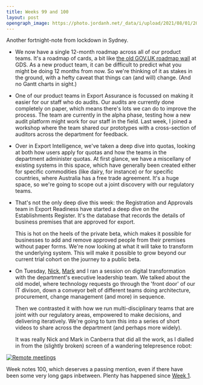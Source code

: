 ```yaml
---
title: Weeks 99 and 100
layout: post
opengraph_image: https://photo.jordanh.net/_data/i/upload/2021/08/01/20210801014607-eb5eff9e-me.jpg
---
```


Another fortnight-note from lockdown in Sydney.

* We now have a single 12-month roadmap across all of our product teams. It's a roadmap of cards, a bit like [the old GOV.UK roadmap wall][govuk-roadmap-wall] at GDS. As a new product team, it can be difficult to predict what you might be doing 12 months from now. So we're thinking of it as stakes in the ground, with a hefty caveat that things can (and will) change. (And no Gantt charts in sight.)

* One of our product teams in Export Assurance is focussed on making it easier for our staff who do audits. Our audits are currently done completely on paper, which means there's lots we can do to improve the process. The team are currently in the alpha phase, testing how a new audit platform might work for our staff in the field. Last week, I joined a workshop where the team shared our prototypes with a cross-section of auditors across the department for feedback.

* Over in Export Intelligence, we've taken a deep dive into quotas, looking at both how users apply for quotas and how the teams in the department administer quotas. At first glance, we have a miscellany of existing systems in this space, which have generally been created either for specific commodities (like dairy, for instance) or for specific countries, where Australia has a free trade agreement. It's a huge space, so we're going to scope out a joint discovery with our regulatory teams.

* That's not the only deep dive this week: the Registration and Approvals team in Export Readiness have started a deep dive on the Establishments Register. It's the database that records the details of business premises that are approved for export.

  This is hot on the heels of the private beta, which makes it possible for businesses to add and remove approved people from their premises without paper forms. We're now looking at what it will take to transform the underlying system. This will make it possible to grow beyond our current trial cohort on the journey to a public beta.

* On Tuesday, [Nick][nick], [Mark][mark] and I ran a session on digital transformation with the department's executive leadership team. We talked about the old model, where technology requests go through the 'front door' of our IT divison, down a conveyor belt of different teams doing architecture, procurement, change management (and more) in sequence.

  Then we contrasted it with how we run multi-disciplinary teams that are joint with our regulatory areas, empowered to make decisions, and delivering iteratively. We're going to turn this into a series of short videos to share across the department (and perhaps more widely).

  It was really Nick and Mark in Canberra that did all the work, as I dialled in from the (slightly broken) screen of a wandering telepresence robot:

<a href="https://photo.jordanh.net/picture.php?/265" class="image--block">
  <img src="https://photo.jordanh.net/_data/i/upload/2021/08/01/20210801014607-eb5eff9e-me.jpg" style="max-height: 25rem;" alt="Remote meetings">
</a>

Week notes 100, which deserves a passing mention, even if there have been some very long gaps inbetween. Plenty has happened since [Week 1][week-1].

[govuk-roadmap-wall]: https://www.mindtheproduct.com/experiments-roadmapping-gov-uk/
[nick]: https://www.linkedin.com/in/nick-woodruff-3644534/
[mark]: https://www.linkedin.com/in/marksawade/
[week-1]: {{site.url}}/posts/week-one/
[maslow]: https://github.com/alphagov/maslow
